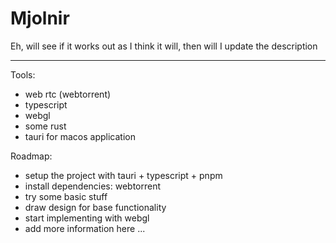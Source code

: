# Mjolnir
Eh, will see if it works out as I think it will, then will I update the description

---

Tools:
- web rtc (webtorrent)
- typescript
- webgl
- some rust
- tauri for macos application

Roadmap:
- setup the project with tauri + typescript + pnpm
- install dependencies: webtorrent
- try some basic stuff
- draw design for base functionality
- start implementing with webgl
- add more information here ...
